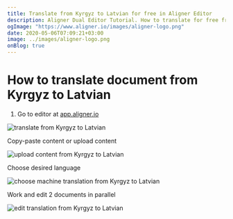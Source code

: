 ```yaml
---
title: Translate from Kyrgyz to Latvian for free in Aligner Editor
description: Aligner Dual Editor Tutorial. How to translate for free from Kyrgyz to Latvian. Aligner is multilingual document management platform. 
ogImage: "https://www.aligner.io/images/aligner-logo.png"
date: 2020-05-06T07:09:21+03:00
image: ../images/aligner-logo.png
onBlog: true
---
```


# How to translate document from Kyrgyz to Latvian

1. Go to editor at [app.aligner.io](https://app.aligner.io "Aligner App web page")

![translate from Kyrgyz to Latvian](../aligner-blank-editor.png "translate from Kyrgyz to Latvian")

Copy-paste content or upload content

![upload content from Kyrgyz to Latvian](../aligner-uploaded-document.png "upload content from Kyrgyz to Latvian")

Choose desired language

![choose machine translation from Kyrgyz to Latvian](../aligner-language-dropdown.png "choose machine translation from Kyrgyz to Latvian")

Work and edit 2 documents in parallel

![edit translation from Kyrgyz to Latvian](../aligner-double-sitded-editor.png "edit translation from Kyrgyz to Latvian")

